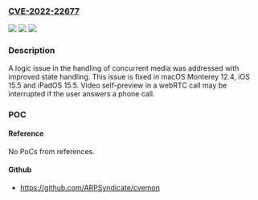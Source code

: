 ### [CVE-2022-22677](https://cve.mitre.org/cgi-bin/cvename.cgi?name=CVE-2022-22677)
![](https://img.shields.io/static/v1?label=Product&message=macOS&color=blue)
![](https://img.shields.io/static/v1?label=Version&message=n%2Fa&color=blue)
![](https://img.shields.io/static/v1?label=Vulnerability&message=Video%20self-preview%20in%20a%20webRTC%20call%20may%20be%20interrupted%20if%20the%20user%20answers%20a%20phone%20call&color=brighgreen)

### Description

A logic issue in the handling of concurrent media was addressed with improved state handling. This issue is fixed in macOS Monterey 12.4, iOS 15.5 and iPadOS 15.5. Video self-preview in a webRTC call may be interrupted if the user answers a phone call.

### POC

#### Reference
No PoCs from references.

#### Github
- https://github.com/ARPSyndicate/cvemon

